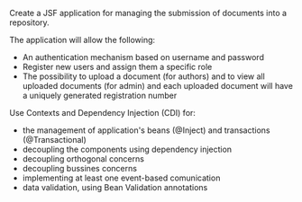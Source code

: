 Create a JSF application for managing the submission of documents into a repository.

The application will allow the following:
  - An authentication mechanism based on username and password
  - Register new users and assign them a specific role
  - The possibility to upload a document (for authors) and to view all uploaded documents (for admin) and each uploaded document will have a uniquely generated registration number
  
Use Contexts and Dependency Injection (CDI) for:
  - the management of application's beans (@Inject) and transactions (@Transactional)
  - decoupling the components using dependency injection
  - decoupling orthogonal concerns
  - decoupling bussines concerns
  - implementing at least one event-based comunication
  - data validation, using Bean Validation annotations
